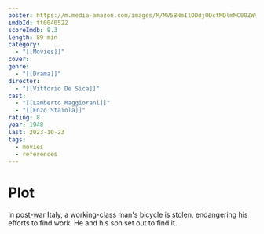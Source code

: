 ```yaml
---
poster: https://m.media-amazon.com/images/M/MV5BNmI1ODdjODctMDlmMC00ZWViLWI5MzYtYzRhNDdjYmM3MzFjXkEyXkFqcGdeQXVyMTMxODk2OTU@._V1_SX300.jpg
imdbId: tt0040522
scoreImdb: 8.3
length: 89 min
category:
  - "[[Movies]]"
cover: 
genre:
  - "[[Drama]]"
director:
  - "[[Vittorio De Sica]]"
cast:
  - "[[Lamberto Maggiorani]]"
  - "[[Enzo Staiola]]"
rating: 8
year: 1948
last: 2023-10-23
tags:
  - movies
  - references
---
```

# Plot

In post-war Italy, a working-class man's bicycle is stolen, endangering his efforts to find work. He and his son set out to find it.
